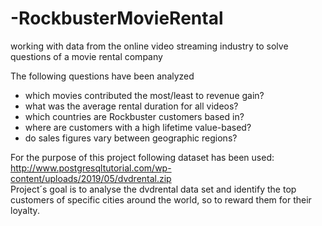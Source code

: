 # -RockbusterMovieRental
working with data from the online video streaming industry to solve questions of a movie rental company  
  
The following questions have been analyzed  
- which movies contributed the most/least to revenue gain?  
- what was the average rental duration for all videos?  
- which countries are Rockbuster customers based in?  
- where are customers with a high lifetime value-based?  
- do sales figures vary between geographic regions?  
  
For the purpose of this project following dataset has been used: http://www.postgresqltutorial.com/wp-content/uploads/2019/05/dvdrental.zip   
Project´s goal is to analyse the dvdrental data set and identify the top customers of specific cities around the world, so to reward them for their loyalty.
